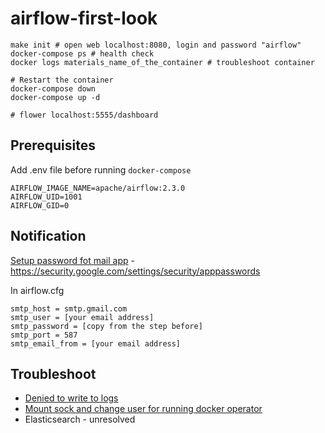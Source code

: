 # airflow-first-look

```
make init # open web localhost:8080, login and password "airflow"
docker-compose ps # health check
docker logs materials_name_of_the_container # troubleshoot container

# Restart the container
docker-compose down
docker-compose up -d

# flower localhost:5555/dashboard
```

## Prerequisites

Add .env file before running `docker-compose`

```
AIRFLOW_IMAGE_NAME=apache/airflow:2.3.0
AIRFLOW_UID=1001
AIRFLOW_GID=0
```

## Notification

[Setup password fot mail app](https://security.google.com/settings/security/apppasswords) - https://security.google.com/settings/security/apppasswords

In airflow.cfg

```
smtp_host = smtp.gmail.com
smtp_user = [your email address] 
smtp_password = [copy from the step before]
smtp_port = 587
smtp_email_from = [your email address] 
```

## Troubleshoot
* [Denied to write to logs](https://stackoverflow.com/questions/59412917/errno-13-permission-denied-when-airflow-tries-to-write-to-logs)
* [Mount sock and change user for running docker operator](https://stackoverflow.com/questions/61186983/airflow-dockeroperator-connect-sock-connectself-unix-socket-filenotfounderror#:~:text=For%20me%20the%20following%20approach%20worked%20to%20get%20it%20run%20on%20my%20local%20machine%3A%20I%20took%20the%20official%20docker%2Dcompose.yaml%20from%20here%3A%20https%3A//github.com/apache/airflow/blob/main/docs/apache%2Dairflow/start/docker%2Dcompose.yaml)
* Elasticsearch - unresolved
